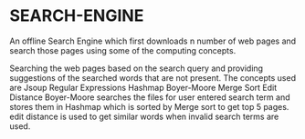 # SEARCH-ENGINE
An offline Search Engine which first downloads n number of web pages and search those pages using some of the computing concepts.


Searching the web pages based on the search query and providing suggestions of the searched words that are not present.
The concepts used are 
    Jsoup
    Regular Expressions
    Hashmap
    Boyer-Moore
    Merge Sort
    Edit Distance 
Boyer-Moore searches the files for user entered search term and stores them in Hashmap which is sorted by Merge sort to get top 5 pages. edit distance is used to get similar words when invalid search terms are used.

